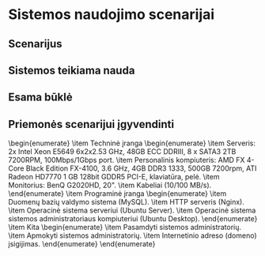 # Sistemos naudojimo scenarijai

## Scenarijus

## Sistemos teikiama nauda

## Esama būklė

## Priemonės scenarijui įgyvendinti

\begin{enumerate}
    \item Techninė įranga
        \begin{enumerate}
            \item Serveris: 2x Intel Xeon E5649 6x2x2.53 GHz, 48GB ECC DDRIII, 8 x SATA3 2TB 7200RPM, 100Mbps/1Gbps port.
            \item Personalinis kompiuteris: AMD FX 4-Core Black Edition FX-4100, 3.6 GHz, 4GB DDR3 1333, 500GB 7200rpm, ATI Radeon HD7770 1 GB 128bit GDDR5 PCI-E, klaviatūra, pelė.
            \item Monitorius: BenQ G2020HD, 20".
            \item Kabeliai (10/100 MB/s).
        \end{enumerate}
    \item Programinė įranga
        \begin{enumerate}
            \item Duomenų bazių valdymo sistema (MySQL).
            \item HTTP serveris (Nginx).
            \item Operacinė sistema serveriui (Ubuntu Server).
            \item Operacinė sistema sistemos administratoriaus kompiuteriui (Ubuntu Desktop).
        \end{enumerate}
    \item Kita
        \begin{enumerate}
            \item Pasamdyti sistemos administratorių.
            \item Apmokyti sistemos administratorių.
            \item Internetinio adreso (domeno) įsigijimas.
        \end{enumerate}
\end{enumerate}
